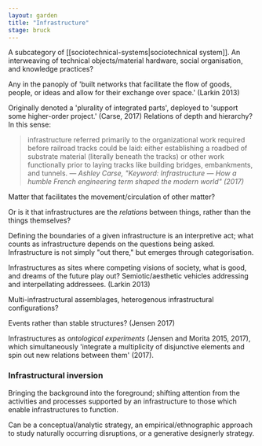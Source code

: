 ```yaml
---  
layout: garden
title: "Infrastructure"
stage: bruck
---
```


A subcategory of [[sociotechnical-systems|sociotechnical system]]. An interweaving of technical objects/material hardware, social organisation, and knowledge practices?

Any in the panoply of 'built networks that facilitate the flow of goods, people, or ideas and allow for their exchange over space.' (Larkin 2013)

Originally denoted a 'plurality of integrated parts', deployed to 'support some higher-order project.' (Carse, 2017) Relations of depth and hierarchy? In this sense:
> infrastructure referred primarily to the organizational work required before railroad tracks could be laid: either establishing a roadbed of substrate material (literally beneath the tracks) or other work functionally prior to laying tracks like building bridges, embankments, and tunnels.
<cite>— Ashley Carse, "Keyword: Infrastructure — How a humble French engineering term shaped the modern world" (2017)</cite>

Matter that facilitates the movement/circulation of other matter?

Or is it that infrastructures are the _relations_ between things, rather than the things themselves?

Defining the boundaries of a given infrastructure is an interpretive act; what counts as infrastructure depends on the questions being asked. Infrastructure is not simply "out there," but emerges through categorisation.

Infrastructures as sites where competing visions of society, what is good, and dreams of the future play out? Semiotic/aesthetic vehicles addressing and interpellating addressees. (Larkin 2013)

Multi-infrastructural assemblages, heterogenous infrastructural configurations?

Events rather than stable structures? (Jensen 2017)

Infrastructures as _ontological experiments_ (Jensen and Morita 2015, 2017), which simultaneously 'integrate a multiplicity of disjunctive elements and spin out new relations between them' (2017).

### Infrastructural inversion

Bringing the background into the foreground; shifting attention from the activities and processes supported by an infrastructure to those which enable infrastructures to function.

Can be a conceptual/analytic strategy, an empirical/ethnographic approach to study naturally occurring disruptions, or a generative designerly strategy.